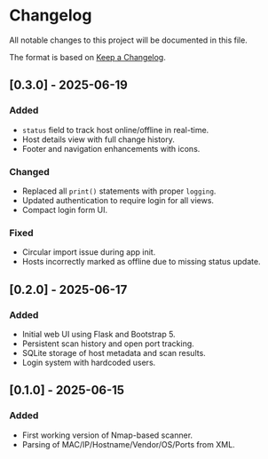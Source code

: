 # Changelog

All notable changes to this project will be documented in this file.

The format is based on [Keep a Changelog](https://keepachangelog.com/en/1.0.0/).


## [0.3.0] - 2025-06-19
### Added
- `status` field to track host online/offline in real-time.
- Host details view with full change history.
- Footer and navigation enhancements with icons.

### Changed
- Replaced all `print()` statements with proper `logging`.
- Updated authentication to require login for all views.
- Compact login form UI.

### Fixed
- Circular import issue during app init.
- Hosts incorrectly marked as offline due to missing status update.

## [0.2.0] - 2025-06-17
### Added
- Initial web UI using Flask and Bootstrap 5.
- Persistent scan history and open port tracking.
- SQLite storage of host metadata and scan results.
- Login system with hardcoded users.

## [0.1.0] - 2025-06-15
### Added
- First working version of Nmap-based scanner.
- Parsing of MAC/IP/Hostname/Vendor/OS/Ports from XML.
